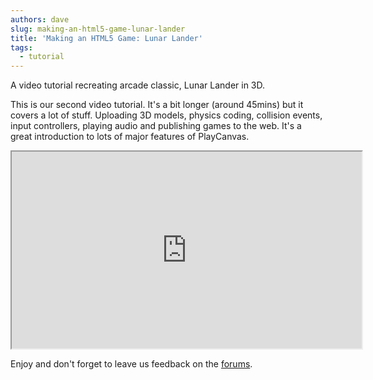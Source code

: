 ```yaml
---
authors: dave
slug: making-an-html5-game-lunar-lander
title: 'Making an HTML5 Game: Lunar Lander'
tags:
  - tutorial
---
```


A video tutorial recreating arcade classic, Lunar Lander in 3D.

This is our second video tutorial. It's a bit longer (around 45mins) but it covers a lot of stuff. Uploading 3D models, physics coding, collision events, input controllers, playing audio and publishing games to the web. It's a great introduction to lots of major features of PlayCanvas.

<div className="iframe-container">
    <iframe loading="lazy" width="560" height="315" src="https://www.youtube.com/embed/zQQCfd1xEKg" title="YouTube video player" allow="accelerometer; autoplay; clipboard-write; encrypted-media; gyroscope; picture-in-picture" allowfullscreen></iframe>
</div>

Enjoy and don't forget to leave us feedback on the [forums](https://forum.playcanvas.com/).
